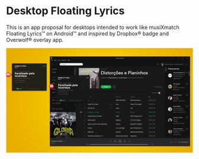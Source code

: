 # Desktop Floating Lyrics

This is an app proposal for desktops intended to work like musiXmatch Floating Lyrics™ on Android™ and inspired by Dropbox® badge and Overwolf® overlay app.

![Telas Demonstrativas](https://github.com/FelipeGlauber/DesktopFloatingLyrics/blob/master/assets/first-mockup.png)